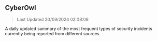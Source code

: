 ## CyberOwl 
> Last Updated 20/09/2024 02:08:06 


A daily updated summary of the most frequent types of security incidents currently being reported from different sources.

